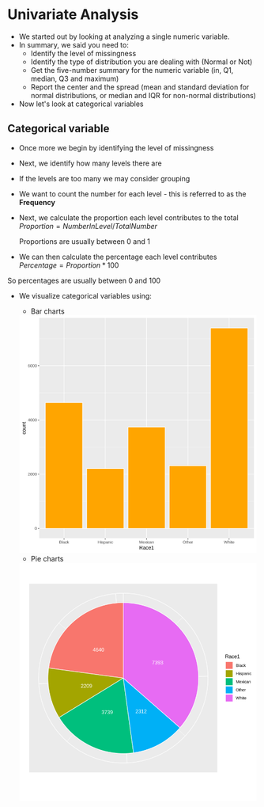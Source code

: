 # Univariate Analysis
- We started out by looking at analyzing a single numeric variable.
- In summary, we said you need to:
    + Identify the level of missingness
    + Identify the type of distribution you are dealing with (Normal or Not)
    + Get the five-number summary for the numeric variable (in, Q1, median, Q3 and maximum)
    + Report the center and the spread (mean and standard deviation for normal distributions, or median and IQR for non-normal distributions)
- Now let's look at categorical variables

## Categorical variable
- Once more we begin by identifying the level of missingness
- Next, we identify how many levels there are
- If the levels are too many we may consider grouping
- We want to count the number for each level - this is referred to as the **Frequency**
- Next, we calculate the proportion each level contributes to the total
  $Proportion = NumberInLevel/TotalNumber$

  Proportions are usually between 0 and 1 
- We can then calculate the percentage each level contributes
$Percentage = Proportion * 100$

So percentages are usually between 0 and 100

- We visualize categorical variables using:
    + Bar charts

    <img src='../plots/barchart.png' width='512px'>

    + Pie charts
 
    <img src='../plots/Piechart.png' width='512px'>

